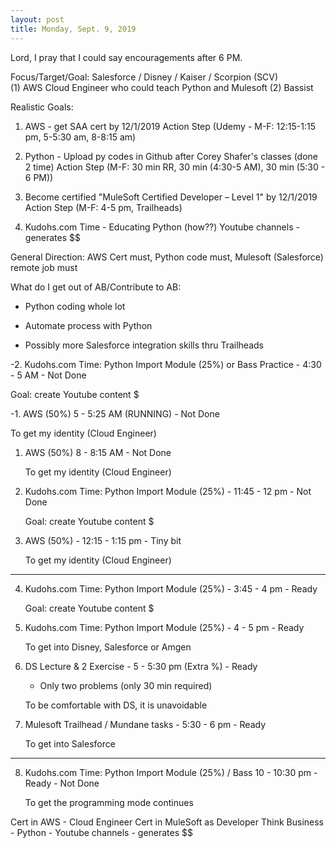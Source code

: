 ```yaml
---
layout: post
title: Monday, Sept. 9, 2019
---
```


Lord, I pray that I could say encouragements after 6 PM.
  

Focus/Target/Goal:  Salesforce / Disney / Kaiser / Scorpion (SCV)     
(1) AWS Cloud Engineer who could teach Python and Mulesoft (2) Bassist

Realistic Goals: 
1) AWS - get SAA cert by 12/1/2019
   Action Step (Udemy - M-F: 12:15-1:15 pm, 5-5:30 am, 8-8:15 am)

2) Python - Upload py codes in Github after Corey Shafer's classes (done 2 time)
   Action Step (M-F: 30 min RR, 30 min (4:30-5 AM), 30 min (5:30 - 6 PM))

3) Become certified "MuleSoft Certified Developer – Level 1" by 12/1/2019
   Action Step (M-F: 4-5 pm, Trailheads)

4) Kudohs.com Time - Educating Python (how??)
   Youtube channels - generates $$


General Direction: AWS Cert must, Python code must, Mulesoft (Salesforce) remote job must

What do I get out of AB/Contribute to AB:

- Python coding whole lot

- Automate process with Python

- Possibly more Salesforce integration skills thru Trailheads

      
-2. Kudohs.com Time: Python Import Module (25%) or Bass Practice - 4:30 - 5 AM - Not Done 

  Goal: create Youtube content $



-1. AWS (50%) 5 - 5:25 AM (RUNNING) - Not Done  
   
   To get my identity (Cloud Engineer)



1. AWS (50%) 8 - 8:15 AM - Not Done 
   
   To get my identity (Cloud Engineer)




2. Kudohs.com Time: Python Import Module (25%) - 11:45 - 12 pm - Not Done   
   
   Goal: create Youtube content $



3. AWS (50%) - 12:15 - 1:15 pm - Tiny bit 
   
   To get my identity (Cloud Engineer)


-------------------------------------------


4. Kudohs.com Time: Python Import Module (25%) - 3:45 - 4 pm - Ready
   
   Goal: create Youtube content $



5. Kudohs.com Time: Python Import Module (25%) - 4 - 5 pm - Ready
   
   To get into Disney, Salesforce or Amgen



6. DS Lecture & 2 Exercise - 5 - 5:30 pm (Extra %) - Ready
   
   - Only two problems (only 30 min required)
   
   To be comfortable with DS, it is unavoidable



7. Mulesoft Trailhead / Mundane tasks - 5:30 - 6 pm - Ready
   
   To get into Salesforce 



--------------------------------------------



8. Kudohs.com Time: Python Import Module (25%) / Bass 10 - 10:30 pm - Ready  - Not Done
   
   To get the programming mode continues

Cert in AWS - Cloud Engineer
Cert in MuleSoft as Developer
Think Business - Python - Youtube channels - generates $$
